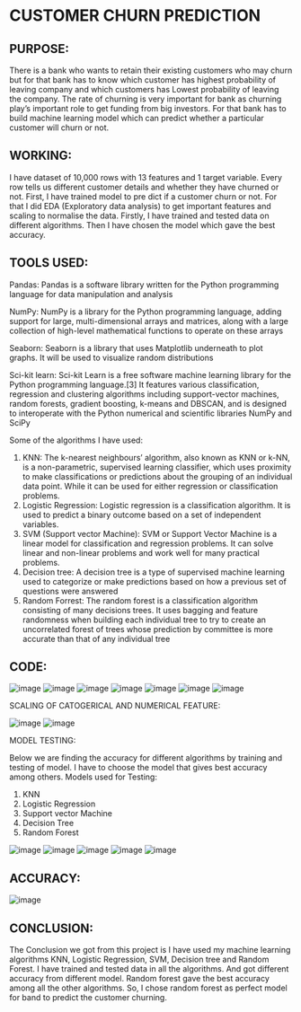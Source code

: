 
# CUSTOMER CHURN PREDICTION




## PURPOSE: 
There is a bank who wants to retain their existing customers who may churn but for that bank has to know which customer has highest probability of leaving company and which customers has Lowest probability of leaving the company.
The rate of churning is very important for bank as churning play’s important role to get funding from big investors.
For that bank has to build machine learning model which can predict whether a particular customer will churn or not.

## WORKING:
I have dataset of 10,000 rows with 13 features and 1 target variable. Every row tells us different customer details and whether they have churned or not.
First, I have trained model to pre
dict if a customer churn or not. For that I did EDA (Exploratory data analysis) to get important features and scaling to normalise the data.
Firstly, I have trained and tested data on different algorithms. Then I have chosen the model which gave the best accuracy.


## TOOLS USED:
Pandas: Pandas is a software library written for the Python programming language for data manipulation and analysis

NumPy: NumPy is a library for the Python programming language, adding support for large, multi-dimensional arrays and matrices, along with a large collection of high-level mathematical functions to operate on these arrays

Seaborn: Seaborn is a library that uses Matplotlib underneath to plot graphs. It will be used to visualize random distributions 

Sci-kit learn: Sci-kit Learn is a free software machine learning library for the Python programming language.[3] It features various classification, regression and clustering algorithms including support-vector machines, random forests, gradient boosting, k-means and DBSCAN, and is designed to interoperate with the Python numerical and scientific libraries NumPy and SciPy

Some of the algorithms I have used:

1.	KNN: The k-nearest neighbours’ algorithm, also known as KNN or k-NN, is a non-parametric, supervised learning classifier, which uses proximity to make classifications or predictions about the grouping of an individual data point. While it can be used for either regression or classification problems.
2.	Logistic Regression: Logistic regression is a classification algorithm. It is used to predict a binary outcome based on a set of independent variables.
3.	SVM (Support vector Machine): SVM or Support Vector Machine is a linear model for classification and regression problems. It can solve linear and non-linear problems and work well for many practical problems.
4.	Decision tree: A decision tree is a type of supervised machine learning used to categorize or make predictions based on how a previous set of questions were answered
5.	Random Forrest: The random forest is a classification algorithm consisting of many decisions trees. It uses bagging and feature randomness when building each individual tree to try to create an uncorrelated forest of trees whose prediction by committee is more accurate than that of any individual tree


## CODE:
![image](https://user-images.githubusercontent.com/89855623/197407959-9a150056-2811-4e40-918f-85d3b8b3c097.png)
![image](https://user-images.githubusercontent.com/89855623/197408023-69a19586-149b-4175-a18c-a728961095db.png)
![image](https://user-images.githubusercontent.com/89855623/197408048-0f05565c-50cf-4a29-a31e-ec4ab4848af9.png)
![image](https://user-images.githubusercontent.com/89855623/197408069-9a7fb742-ba5b-4490-be60-897b3524d4bd.png)
![image](https://user-images.githubusercontent.com/89855623/197408090-82ab0f79-9f3a-4f59-96cb-5b62010d4a39.png)
![image](https://user-images.githubusercontent.com/89855623/197408111-982fb130-7364-4bd0-8294-6107366d08a5.png)
![image](https://user-images.githubusercontent.com/89855623/197408126-09fa59e1-d6d0-4f23-b1f5-8fa4409a942e.png)

SCALING OF CATOGERICAL AND NUMERICAL FEATURE:

![image](https://user-images.githubusercontent.com/89855623/197408161-0652ea6a-f11a-4c0d-b93b-e70e27c5eff9.png)
![image](https://user-images.githubusercontent.com/89855623/197408173-88e31c7c-dfdc-4f58-a4db-67545136621a.png)

MODEL TESTING:

Below we are finding the accuracy for different algorithms by training and testing of model. I have to choose the model that gives best accuracy among others.
Models used for Testing:
1.	KNN
2.	Logistic Regression
3.	Support vector Machine
4.	Decision Tree
5.	Random Forest

![image](https://user-images.githubusercontent.com/89855623/197408215-e4c4cf5e-75cc-4e42-81f4-3c49905f5828.png)
![image](https://user-images.githubusercontent.com/89855623/197408250-95a761ff-1ec8-4d23-a043-8e8f3d34d12c.png)
![image](https://user-images.githubusercontent.com/89855623/197408272-aef2488c-9b9e-4c96-b876-d3c6cb6c3c09.png)
![image](https://user-images.githubusercontent.com/89855623/197408287-60f31f81-2711-4eb4-84a7-a6e06dd55c79.png)
![image](https://user-images.githubusercontent.com/89855623/197408322-e86c121b-8305-441c-a930-04784e89fee9.png)



## ACCURACY:
![image](https://user-images.githubusercontent.com/89855623/197408347-bcb24982-2a15-4990-943f-863e09d7b2dd.png)

## CONCLUSION:
The Conclusion we got from this project is I have used my machine learning algorithms KNN, Logistic Regression, SVM, Decision tree and Random Forest. I have trained and tested data in all the algorithms. And got different accuracy from different model. Random forest gave the best accuracy among all the other algorithms. So, I chose random forest as perfect model for band to predict the customer churning. 
